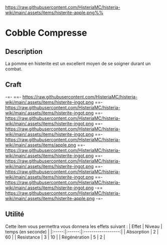 https://raw.githubusercontent.com/HisteriaMC/histeria-wiki/main/.assets/items/histerite-apple.png%%

# Cobble Compresse

## Description
La pomme en histerite est un excellent moyen de se soigner durant un combat.

## Craft
-=-
==- https://raw.githubusercontent.com/HisteriaMC/histeria-wiki/main/.assets/items/histerite-ingot.png
==- https://raw.githubusercontent.com/HisteriaMC/histeria-wiki/main/.assets/items/histerite-ingot.png
==- https://raw.githubusercontent.com/HisteriaMC/histeria-wiki/main/.assets/items/histerite-ingot.png
==- https://raw.githubusercontent.com/HisteriaMC/histeria-wiki/main/.assets/items/histerite-ingot.png
==- https://raw.githubusercontent.com/HisteriaMC/histeria-wiki/main/.assets/items/apple.png
==- https://raw.githubusercontent.com/HisteriaMC/histeria-wiki/main/.assets/items/histerite-ingot.png
==- https://raw.githubusercontent.com/HisteriaMC/histeria-wiki/main/.assets/items/histerite-ingot.png
==- https://raw.githubusercontent.com/HisteriaMC/histeria-wiki/main/.assets/items/histerite-ingot.png
==- https://raw.githubusercontent.com/HisteriaMC/histeria-wiki/main/.assets/items/histerite-ingot.png
-== https://raw.githubusercontent.com/HisteriaMC/histeria-wiki/main/.assets/items/histerite-apple.png
-=-

## Utilité
Cette item vous permettra vous donnera les effets suivant :
| Effet | Niveau | temps (en seconde) |
|:-----:|:------:|:------------------:|
| Absorption | 2 | 60 |
| Resistance | 3 | 10 |
| Régénération | 5 | 2 |